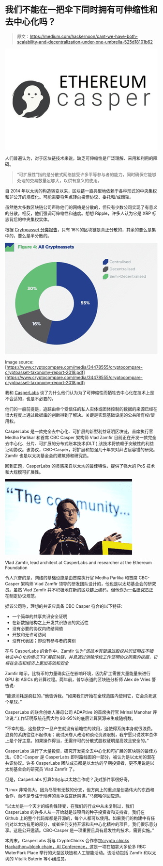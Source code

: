 # 我们不能在一把伞下同时拥有可伸缩性和去中心化吗？

> 原文：<https://medium.com/hackernoon/cant-we-have-both-scalability-and-decentralization-under-one-umbrella-525d18101b62>

![](img/01aa47111fad3f1f8a0e98a991107596.png)

人们普遍认为，对于区块链技术来说，缺乏可伸缩性是广泛理解、采用和利用的障碍。

> “可扩展性”指的是分散式网络接受许多平等参与者的能力，同时确保它能够处理的交易数量足够大，以供有意义的使用。

自 2014 年以太坊的构造转变以来，区块链一直典型地依赖于各种形式的中央集权和非公开的规模化。可能需要将焦点转向投票协议、委托和/或棘轮。

虽然绝大多数区块链公司声称他们的网络是分散的，但只有少数公司实现了有意义的分散。相反，他们强调可伸缩性和速度。想想 Ripple，许多人认为它是 XRP 标志背后的中央集权实体。

根据 [Crytpoasset 分类报告](https://www.cryptocompare.com/media/34478555/cryptocompare-cryptoasset-taxonomy-report-2018.pdf)，只有 16%的区块链是真正分散的，其余的要么是集中的，要么是半分散的。

![](img/75d78451739c1c6498379a7286a41b55.png)

Image source: [https://www.cryptocompare.com/media/34478555/cryptocompare-cryptoasset-taxonomy-report-2018.pdf](https://www.cryptocompare.com/media/34478555/cryptocompare-cryptoasset-taxonomy-report-2018.pdf)

我和 [CasperLabs](https://casperlabs.io/) 谈了为什么他们认为为了可伸缩性而牺牲去中心化在技术上是不合适的，也是不必要的。

他们的一般前提是，追踪由单个受信任的私人实体或团体控制的数据的来源已经在很大程度上通过数据库的创新得到了解决。关键是实现基础设施的公共所有权/使用权。

CasperLabs 是一款完全去中心化、可扩展的新型利益证明区块链，首席执行官 Medha Parlikar 和首席 CBC Casper 架构师 Vlad Zamfir 目前正在开发一款完全去中心化、分片、可扩展的分布式账本技术(DLT ),该技术将依赖于突破性的利益证明协议。该协议，CBC-Casper，将扩展和加强几十年来对拜占庭容错的研究。Zamfir 也是以太坊基金会的建筑师和研究员。

回到正题，CasperLabs 的灵感来自以太坊的最佳特性，提供了强大的 PoS 技术和大规模可扩展性。

![](img/7d4da51fbb556290a1dc4a97ef47b641.png)

Vlad Zamfir, lead architect at CasperLabs and researcher at the Ethereum Foundation

令人兴奋的是，网络的基础设施是由首席执行官 Medha Parlika 和首席 CBC-Casper 架构师 Vlad Zamfir 领导的研发团队设计的，他也是以太坊基金会的研究员。虽然 Vlad Zamfir 并不积极地在新的区块链上编码，但他[作为一名研究员](https://www.coindesk.com/casperlabs-is-building-a-pos-blockchain-with-help-from-ethereums-vlad-zamfir)正在制定协议规范。

据该公司称，理想的共识应具备 CBC Casper 符合的以下特征:

*   一个简单的共享共识安全证明
*   在新数据结构之上开发共识协议的灵活性
*   没有必要的协议内终结阈值
*   开放和无许可访问
*   没有代表团；即没有参与者的类别

在与 CasperLabs 的合作中，Zamfir [认为](/casperlabs/vlad-zamfir-collaborates-with-casperlabs-to-launch-a-new-decentralized-proof-of-stake-blockchain-91899730175e?source=user_profile---------18------------------)“*该技术有望通过股权共识证明在不牺牲去中心化的情况下扩展区块链，并且通过消除传统工作证明协议所需的挖掘，它将在生态和经济上更加高效和安全*

Zamfir 暗示，比特币的力量确实正在影响环境，因为矿工需要大量能量来进行 GPU 和 ASICs 的计算过程。两年前，普华永道的区块链分析师 Alex de Vries 警告说:

“能源消耗是疯狂的，”他告诉我。“如果我们开始在全球范围内使用它，它会杀死这个星球。”

CasperLabs 的联合创始人兼母公司 ADAPtive 的首席执行官 Mrinal Manohar 评论说:“工作证明系统花费大约 90-95%的底层计算资源来生成随机数。

“不幸的是，这些数字一旦产生就没有前瞻性的效用，这使得系统本身就很浪费。浪费的系统往往不起作用；我讨厌卷入政治和谈论资源限制，我宁愿只说效率总体上是个好主意。如果操作得当，无需许可的分散式股权证明是高效且安全的。”

CasperLabs 进行了大量投资，研究开发完全去中心化和可扩展的区块链的最佳方法。CBC-Casper 是 CasperLabs 即时路线图的一部分，被认为是以太坊的潜在共识协议。许多 CasperLabs 团队成员都是以太坊的早期投资者，更不用说是以太坊基金会的研究员 Vlad Zamfir 了。

但是，CasperLabs 打算如何与以太坊合作呢？我对那件事很好奇。

“Linux 非常伟大，因为尽管有无数的分支，但方向上的重点是创造伟大的东西和合作，而不是专注于琐碎的竞争或宫廷阴谋，”马诺哈尔回应道。

“以太坊是一个天才的结构性转变，在我们的行业中从未复制过，我们 CasperLabs 的许多人从一开始就是该项目的种子投资者和支持者。我们在 Github 上的整个代码库都是开源的，每个人都可以使用。如果我们的构建中有任何对以太坊有用的部分，或者任何支持开源和去中心化精神的项目，我们很乐意分享。这是公开邀请。CBC-Casper 是一项重要且具有启发性的技术，需要实施。”

本周末，CasperLabs 将与 CryptoChicks 合作参加[crypto chicks Hackathon+block chain，AI Conference，](https://www.toronto.cryptochicks.ca/)这是一项在加拿大多伦多 RBC WaterPark Place 举行的大型区块链和人工智能活动。该活动包括 Zamfir 和以太坊的 Vitalik Buterin 等小组成员。